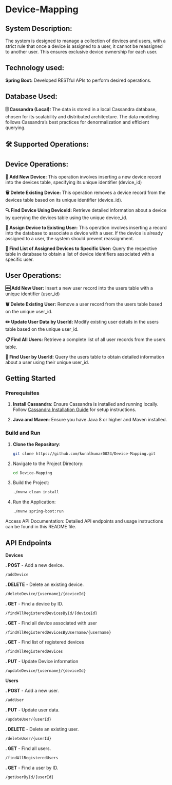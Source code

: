 # **Device-Mapping**

## **System Description:**

The system is designed to manage a collection of devices and users, with a strict rule that once a device is assigned to a user, it cannot be reassigned to another user. This ensures exclusive device ownership for each user.

## **Technology used:**
**Spring Boot:** Developed RESTful APIs to perform desired operations.

## **Database Used:**

**🗄️ Cassandra (Local):** The data is stored in a local Cassandra database, chosen for its scalability and distributed architecture. The data modeling follows Cassandra’s best practices for denormalization and efficient querying.

## **🛠️ Supported Operations:**

## **Device Operations:**

**🔧 Add New Device:** This operation involves inserting a new device record into the devices table, specifying its unique identifier (device_id)

**🗑️ Delete Existing Device:** This operation removes a device record from the devices table based on its unique identifier (device_id).

**🔍 Find Device Using DeviceId:** Retrieve detailed information about a device by querying the devices table using the unique device_id.

**🔗 Assign Device to Existing User:** This operation involves inserting a record into the database to associate a device with a user. If the device is already assigned to a user, the system should prevent reassignment.

**📜 Find List of Assigned Devices to Specific User:** Query the respective table in database to obtain a list of device identifiers associated with a specific user.

## **User Operations:**

**🆕 Add New User:** Insert a new user record into the users table with a unique identifier (user_id)

**🗑️ Delete Existing User:** Remove a user record from the users table based on the unique user_id.

**✏️ Update User Data by UserId:** Modify existing user details in the users table based on the unique user_id.

**📋 Find All Users:** Retrieve a complete list of all user records from the users table.

**🔎 Find User by UserId:** Query the users table to obtain detailed information about a user using their unique user_id.


## Getting Started

### Prerequisites

1. **Install Cassandra**: Ensure Cassandra is installed and running locally. Follow [Cassandra Installation Guide](https://cassandra.apache.org/doc/latest/getting_started/installing.html) for setup instructions.

2. **Java and Maven**: Ensure you have Java 8 or higher and Maven installed.

### Build and Run

1. **Clone the Repository**:
   ```bash
   git clone https://github.com/kunalkumar0024/Device-Mapping.git

2. Navigate to the Project Directory:
   ```bash
   cd Device-Mapping

3. Build the Project:
   ```bash
   ./mvnw clean install

4. Run the Application:
   ```bash
   ./mvnw spring-boot:run

Access API Documentation: Detailed API endpoints and usage instructions can be found in this README file.

## **API Endpoints**
**Devices**

**.   POST**  - Add a new device.
   ```bash 
   /addDevice
   ```


**.   DELETE**  - Delete an existing device.
   ```bash
   /deleteDevice/{username}/{deviceId}
   ```

**.   GET**   - Find a device by ID.
```bash
/findAllRegisteredDevicesById/{deviceId}
```

**.   GET**  - Find all device associated with user
```bash 
/findAllRegisteredDevicesByUsername/{username}
```

**.   GET**  - Find list of registered devices
```bash
/findAllRegisteredDevices
``` 

**.   PUT**  - Update Device information
```bash
/updateDevice/{username}/{deviceId}
```


**Users**

**.   POST**  - Add a new user.
```bash
/addUser
``` 

**.   PUT**  - Update user data.
```bash
/updateUser/{userId}
```

**.   DELETE**  - Delete an existing user.
```bash
/deleteUser/{userId}
``` 

**.   GET**  - Find all users.
```bash
/findAllRegisteredUsers
``` 

**.   GET**  - Find a user by ID.
```bash
/getUserById/{userId}
``` 
